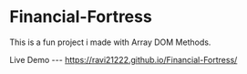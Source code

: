 # Financial-Fortress
This is a fun project i made with Array DOM Methods.

Live Demo --- https://ravi21222.github.io/Financial-Fortress/
